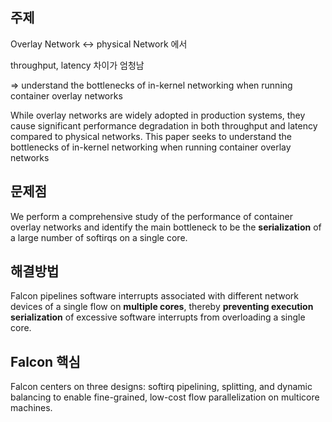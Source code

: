 ## 주제

Overlay Network ↔ physical Network 에서

throughput, latency 차이가 엄청남

⇒ understand the bottlenecks of in-kernel networking when
running container overlay networks

While overlay networks
are widely adopted in production systems, they cause significant performance degradation in both throughput and
latency compared to physical networks. This paper seeks to
understand the bottlenecks of in-kernel networking when
running container overlay networks

## 문제점

We perform a comprehensive study of the performance
of container overlay networks and identify the main
bottleneck to be the **serialization** of a large number of
softirqs on a single core.

## 해결방법

Falcon pipelines software interrupts associated with different network devices of a single flow on **multiple cores**, thereby **preventing execution serialization** of excessive software interrupts from overloading a single core.

## Falcon 핵심

Falcon centers on three designs: softirq pipelining, splitting, and dynamic balancing to enable fine-grained, low-cost flow parallelization on multicore machines.
